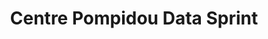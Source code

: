 ---
title:  "Centre Pompidou Data Sprint"
description: "In November 2017, Ian was invited to join the New School's [Center for Data Arts](http://www.data-arts.nyc/), [Sciences Po's Medialab](http://www.medialab.sciences-po.fr/), and the [Technical University of Berlin](https://www.tu-berlin.de/menue/home/parameter/en/), for a data sprint dedicated to exploring the Centre Pompidou art collection data.<br><br>Over the course of 4 days, data experts, art historians, and ethnographers teamed up to explore the wealth of information recorded by the museum since its inception 50 years ago. A world first, this project not only looks at artwork acquisition around the world, but also investigates the movement and internal operations experienced by each of the 110,000 pieces of the collection. The early prototypes developed during the data sprint reveal patterns in the life cycle of each art piece, and shed light on broader trends in museography and art history over several decades."
category: pompidou
year: 2017
with: "Center for Data Arts"
with-link: "http://www.data-arts.nyc/"
for: "C2"
for-link: "https://www.c2montreal.com/"
index: -1
images: ['https://player.vimeo.com/video/247915935', 'pompidou1.png']
tags: ['collection data', 'web']
---